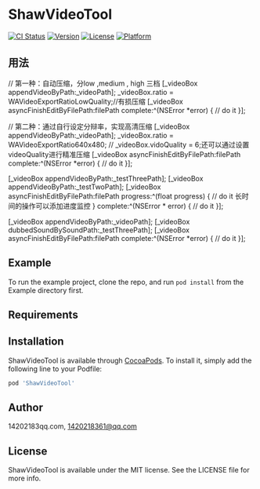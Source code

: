 # ShawVideoTool

[![CI Status](https://img.shields.io/travis/14202183qq.com/ShawVideoTool.svg?style=flat)](https://travis-ci.org/14202183qq.com/ShawVideoTool)
[![Version](https://img.shields.io/cocoapods/v/ShawVideoTool.svg?style=flat)](https://cocoapods.org/pods/ShawVideoTool)
[![License](https://img.shields.io/cocoapods/l/ShawVideoTool.svg?style=flat)](https://cocoapods.org/pods/ShawVideoTool)
[![Platform](https://img.shields.io/cocoapods/p/ShawVideoTool.svg?style=flat)](https://cocoapods.org/pods/ShawVideoTool)

## 用法
// 第一种：自动压缩，分low ,medium , high 三档
[_videoBox appendVideoByPath:_videoPath];
_videoBox.ratio = WAVideoExportRatioLowQuality;//有损压缩
[_videoBox asyncFinishEditByFilePath:filePath complete:^(NSError *error) {
    // do it
}];

// 第二种：通过自行设定分辩率，实现高清压缩
[_videoBox appendVideoByPath:_videoPath];
_videoBox.ratio = WAVideoExportRatio640x480;
    // _videoBox.vidoQuality = 6;还可以通过设置videoQuality进行精准压缩
[_videoBox asyncFinishEditByFilePath:filePath complete:^(NSError *error) {
    // do it
}];

[_videoBox appendVideoByPath:_testThreePath];
[_videoBox appendVideoByPath:_testTwoPath];
[_videoBox asyncFinishEditByFilePath:filePath progress:^(float progress) {
    // do it 长时间的操作可以添加进度监控
}  complete:^(NSError * error) {
    // do it 
}];

[_videoBox appendVideoByPath:_videoPath];
[_videoBox dubbedSoundBySoundPath:_testThreePath];
[_videoBox asyncFinishEditByFilePath:filePath complete:^(NSError *error) {
    // do it 
}];
## Example

To run the example project, clone the repo, and run `pod install` from the Example directory first.

## Requirements

## Installation

ShawVideoTool is available through [CocoaPods](https://cocoapods.org). To install
it, simply add the following line to your Podfile:

```ruby
pod 'ShawVideoTool'
```

## Author

14202183qq.com, 1420218361@qq.com

## License

ShawVideoTool is available under the MIT license. See the LICENSE file for more info.
